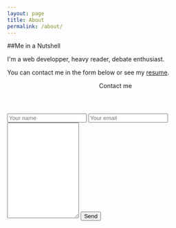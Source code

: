 ```yaml
---
layout: page
title: About
permalink: /about/
---
```


##Me in a Nutshell

I'm a web developper, heavy reader, debate enthusiast.

You can contact me in the form below or see my <a href="/resume" target="_blank">resume</a>.

<footer class="contact-form">
  <header>Contact me</header>
  <form action="//formspree.io/vincent.billey+contact@gmail.com" method="POST">
    <input type="hidden" name="_subject" value="Contact from billey.me" />
    <input type="text" name="_gotcha" style="display:none" />
    <input type="text" placeholder="Your name" name="name">
    <input type="email" placeholder="Your email" name="_replyto">
    <textarea name="message" style="overflow: hidden; word-wrap: break-word; resize: horizontal; height: 222px;"></textarea>
    <input type="submit" value="Send">
  </form>
</footer>
